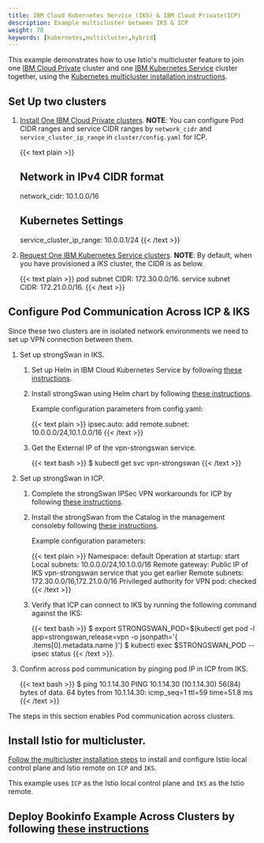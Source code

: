 ```yaml
---
title: IBM Cloud Kubernetes Service (IKS) & IBM Cloud Private(ICP)
description: Example multicluster between IKS & ICP
weight: 70
keywords: [kubernetes,multicluster,hybrid]
---
```


This example demonstrates how to use Istio's multicluster feature to join one
[IBM Cloud Private](https://www.ibm.com/cloud/private) cluster and one [IBM Kubernetes Service](https://console.bluemix.net/docs/containers/container_index.html) cluster together,
using the [Kubernetes multicluster installation instructions](/docs/setup/kubernetes/multicluster-install/).

## Set Up two clusters

1.  [Install One IBM Cloud Private clusters](https://www.ibm.com/support/knowledgecenter/en/SSBS6K_2.1.0.3/installing/installing.html).
    __NOTE__: You can configure Pod CIDR ranges and service CIDR ranges by `network_cidr` and
    `service_cluster_ip_range` in `cluster/config.yaml` for ICP.

    {{< text plain >}}
    ## Network in IPv4 CIDR format
    network_cidr: 10.1.0.0/16
    ## Kubernetes Settings
    service_cluster_ip_range: 10.0.0.1/24
    {{< /text >}}

1.  [Request One IBM Kubernetes Service clusters](https://console.bluemix.net/docs/containers/container_index.html).
    __NOTE__: By default, when you have provisioned a IKS cluster, the CIDR is as below.

     {{< text plain >}}
     pod subnet CIDR: 172.30.0.0/16.
     service subnet CIDR: 172.21.0.0/16.
     {{< /text >}}

## Configure Pod Communication Across ICP & IKS

Since these two clusters are in isolated network environments we need to set up VPN connection between them.

1.  Set up strongSwan in IKS.

    1.  Set up Helm in IBM Cloud Kubernetes Service by following [these instructions](https://console.bluemix.net/docs/containers/cs_integrations.html).

    1.  Install strongSwan using Helm chart by following [these instructions](https://console.bluemix.net/docs/containers/cs_vpn.html).

        Example configuration parameters from config.yaml:

        {{< text plain >}}
        ipsec.auto: add
        remote.subnet: 10.0.0.0/24,10.1.0.0/16
        {{< /text >}}

    1.  Get the External IP of the vpn-strongswan service.

        {{< text bash >}}
        $ kubectl get svc vpn-strongswan
        {{< /text >}}

1.  Set up strongSwan in ICP.
    
    1.  Complete the strongSwan IPSec VPN workarounds for ICP by following [these instructions](https://www.ibm.com/support/knowledgecenter/SS2L37_2.1.0.3/cam_strongswan.html).

    1.  Install the strongSwan from the Catalog in the management consoleby following [these instructions](https://www.ibm.com/support/knowledgecenter/SSBS6K_2.1.0.3/app_center/create_release.html).

        Example configuration parameters:

        {{< text plain >}}
        Namespace: default
        Operation at startup: start
        Local subnets: 10.0.0.0/24,10.1.0.0/16
        Remote gateway: Public IP of IKS vpn-strongswan service that you get earlier
        Remote subnets: 172.30.0.0/16,172.21.0.0/16
        Privileged authority for VPN pod: checked
        {{< /text >}}

    1.  Verify that ICP can connect to IKS by running the following command against the IKS:

        {{< text bash >}}
        $ export STRONGSWAN_POD=$(kubectl get pod -l app=strongswan,release=vpn -o jsonpath='{ .items[0].metadata.name }')
        $ kubectl exec $STRONGSWAN_POD -- ipsec status
        {{< /text >}}.

1.  Confirm across pod communication by pinging pod IP in ICP from IKS.

    {{< text bash >}}
    $ ping 10.1.14.30
    PING 10.1.14.30 (10.1.14.30) 56(84) bytes of data.
    64 bytes from 10.1.14.30: icmp_seq=1 ttl=59 time=51.8 ms
    {{< /text >}}

The steps in this section enables Pod communication across clusters.

## Install Istio for multicluster.

[Follow the multicluster installation steps](/docs/setup/kubernetes/multicluster-install/) to install and configure
 Istio local control plane and Istio remote on `ICP` and `IKS`.

This example uses `ICP` as the Istio local control plane and `IKS` as the Istio remote.

## Deploy Bookinfo Example Across Clusters by following [these instructions](/docs/examples/multicluster/icp/)
